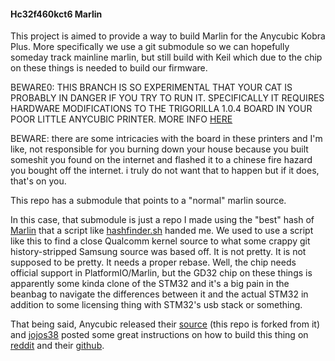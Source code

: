 
#### Hc32f460kct6 Marlin

This project is aimed to provide a way to build Marlin for the Anycubic Kobra Plus. More specifically we use a git submodule so we can hopefully someday track mainline marlin, but still build with Keil which due to the chip on these things is needed to build our firmware.

BEWARE0: THIS BRANCH IS SO EXPERIMENTAL THAT YOUR CAT IS PROBABLY IN DANGER IF YOU TRY TO RUN IT. SPECIFICALLY IT REQUIRES HARDWARE MODIFICATIONS TO THE TRIGORILLA 1.0.4 BOARD IN YOUR POOR LITTLE ANYCUBIC PRINTER. MORE INFO [HERE](https://github.com/invisiblek/Marlin/commit/328cc9a666a8d8aa78652a7268aae3e9ecf370d8)

BEWARE: there are some intricacies with the board in these printers and I'm like, not responsible for you burning down your house because you built someshit you found on the internet and flashed it to a chinese fire hazard you bought off the internet. i truly do not want that to happen but if it does, that's on you.

This repo has a submodule that points to a "normal" marlin source.

In this case, that submodule is just a repo I made using the "best" hash of [Marlin](https://github.com/MarlinFirmware/Marlin) that a script like [hashfinder.sh](hashfinder.sh) handed me. We used to use a script like this to find a close Qualcomm kernel source to what some crappy git history-stripped Samsung source was based off. It is not pretty. It is not supposed to be pretty. It needs a proper rebase. Well, the chip needs official support in PlatformIO/Marlin, but the GD32 chip on these things is apparently some kinda clone of the STM32 and it's a big pain in the beanbag to navigate the differences between it and the actual STM32 in addition to some licensing thing with STM32's usb stack or something.

That being said, Anycubic released their [source](https://github.com/ANYCUBIC-3D/Kobra_Plus) (this repo is forked from it) and [jojos38](https://github.com/jojos38) posted some great instructions on how to build this thing on [reddit](https://www.reddit.com/r/anycubic/comments/y2waxu/tutorial_how_to_build_anycubic_marlin_source_code/) and their [github](https://github.com/jojos38/anycubic-kobra-improved-firmware).
